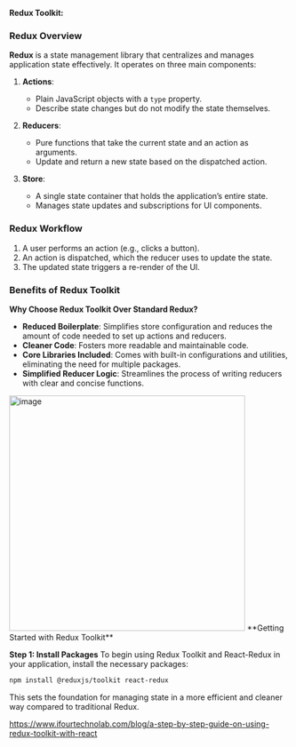 
**Redux Toolkit:**

### Redux Overview

**Redux** is a state management library that centralizes and manages application state effectively. It operates on three main components:

1. **Actions**: 
   - Plain JavaScript objects with a `type` property.
   - Describe state changes but do not modify the state themselves.

2. **Reducers**:
   - Pure functions that take the current state and an action as arguments.
   - Update and return a new state based on the dispatched action.

3. **Store**:
   - A single state container that holds the application’s entire state.
   - Manages state updates and subscriptions for UI components.

### Redux Workflow
1. A user performs an action (e.g., clicks a button).
2. An action is dispatched, which the reducer uses to update the state.
3. The updated state triggers a re-render of the UI.

### Benefits of Redux Toolkit

**Why Choose Redux Toolkit Over Standard Redux?**
- **Reduced Boilerplate**: Simplifies store configuration and reduces the amount of code needed to set up actions and reducers.
- **Cleaner Code**: Fosters more readable and maintainable code.
- **Core Libraries Included**: Comes with built-in configurations and utilities, eliminating the need for multiple packages.
- **Simplified Reducer Logic**: Streamlines the process of writing reducers with clear and concise functions.
<img width="424" alt="image" src="https://github.com/user-attachments/assets/ec919c71-353c-4e51-a600-e8b1c679fabc">
**Getting Started with Redux Toolkit**

**Step 1: Install Packages**
To begin using Redux Toolkit and React-Redux in your application, install the necessary packages:

```bash
npm install @reduxjs/toolkit react-redux
```

This sets the foundation for managing state in a more efficient and cleaner way compared to traditional Redux. 








https://www.ifourtechnolab.com/blog/a-step-by-step-guide-on-using-redux-toolkit-with-react
